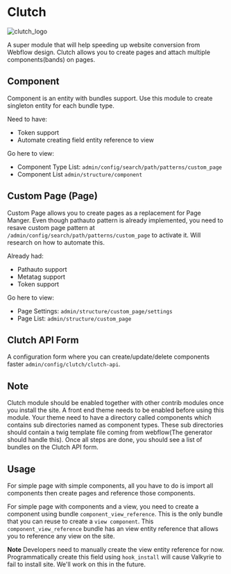 Clutch
========
![clutch_logo](https://github.com/poetic/clutch/blob/features/readme/assets/clutch.png)

A super module that will help speeding up website conversion from Webflow design. Clutch allows you to create pages and attach multiple components(bands) on pages.

## Component
Component is an entity with bundles support. Use this module to create singleton entity for each bundle type.

Need to have:
  - Token support
  - Automate creating field entity reference to view

Go here to view:
  - Component Type List: `admin/config/search/path/patterns/custom_page`
  - Component List `admin/structure/component`

## Custom Page (Page)
Custom Page allows you to create pages as a replacement for Page Manger. Even though pathauto pattern is already implemented, you need to resave custom page pattern at `/admin/config/search/path/patterns/custom_page` to activate it.
Will research on how to automate this.

Already had:
  - Pathauto support
  - Metatag support
  - Token support

Go here to view:
  - Page Settings: `admin/structure/custom_page/settings`
  - Page List: `admin/structure/custom_page`

## Clutch API Form
A configuration form where you can create/update/delete components faster `admin/config/clutch/clutch-api`.

## Note
Clutch module should be enabled together with other contrib modules once you install the site. A front end theme needs to be enabled before using this module.
Your theme need to have a directory called components which contains sub directories named as component types. These sub directories should contain a twig template file coming from webflow(The generator should handle this).
Once all steps are done, you should see a list of bundles on the Clutch API form.

## Usage
For simple page with simple components, all you have to do is import all components then create pages and reference those components.

For simple page with components and a view, you need to create a component using bundle `component_view_reference`. This is the only bundle that you can reuse to create a `view component`. This `component_view_reference` bundle has an view entity reference that allows you to reference any view on the site. 

**Note** Developers need to manually create the view entity reference for now. Programmatically create this field using `hook_install` will cause Valkyrie to fail to install site. We'll work on this in the future.
